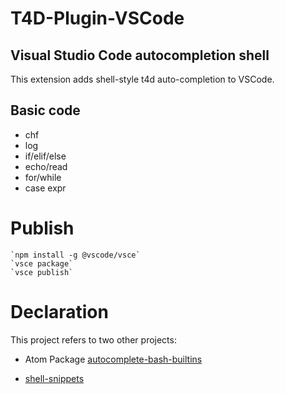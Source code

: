 # T4D-Plugin-VSCode

## Visual Studio Code autocompletion shell
 
This extension adds shell-style t4d auto-completion to VSCode.

## Basic code

- chf
- log
- if/elif/else
- echo/read
- for/while
- case expr

# Publish 
    `npm install -g @vscode/vsce`
    `vsce package`
    `vsce publish`

# Declaration

This project refers to two other projects:

- Atom Package [autocomplete-bash-builtins](https://github.com/JASONews/autocomplete-bash-builtins)

- [shell-snippets](https://github.com/cdsama/shell-snippets)
